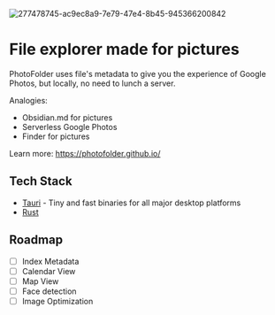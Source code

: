 ![277478745-ac9ec8a9-7e79-47e4-8b45-945366200842](https://github.com/PhotoFolder/app/assets/61973781/3b178d5d-ea4b-4980-a0dc-8037879cdebf)

# File explorer made for pictures

PhotoFolder uses file's metadata to give you the experience of Google Photos, but locally, no need to lunch a server.

Analogies:
- Obsidian.md for pictures
- Serverless Google Photos
- Finder for pictures

Learn more: https://photofolder.github.io/

## Tech Stack
- [Tauri](https://tauri.app/) - Tiny and fast binaries for all major desktop platforms
- [Rust](https://www.rust-lang.org/)

## Roadmap
- [ ] Index Metadata
- [ ] Calendar View
- [ ] Map View
- [ ] Face detection
- [ ] Image Optimization
